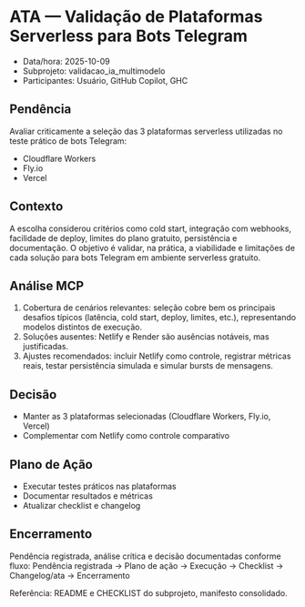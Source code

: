 # ATA — Validação de Plataformas Serverless para Bots Telegram

- Data/hora: 2025-10-09
- Subprojeto: validacao_ia_multimodelo
- Participantes: Usuário, GitHub Copilot, GHC

## Pendência
Avaliar criticamente a seleção das 3 plataformas serverless utilizadas no teste prático de bots Telegram:
- Cloudflare Workers
- Fly.io
- Vercel

## Contexto
A escolha considerou critérios como cold start, integração com webhooks, facilidade de deploy, limites do plano gratuito, persistência e documentação. O objetivo é validar, na prática, a viabilidade e limitações de cada solução para bots Telegram em ambiente serverless gratuito.

## Análise MCP
1. Cobertura de cenários relevantes: seleção cobre bem os principais desafios típicos (latência, cold start, deploy, limites, etc.), representando modelos distintos de execução.
2. Soluções ausentes: Netlify e Render são ausências notáveis, mas justificadas.
3. Ajustes recomendados: incluir Netlify como controle, registrar métricas reais, testar persistência simulada e simular bursts de mensagens.

## Decisão
- Manter as 3 plataformas selecionadas (Cloudflare Workers, Fly.io, Vercel)
- Complementar com Netlify como controle comparativo

## Plano de Ação
- Executar testes práticos nas plataformas
- Documentar resultados e métricas
- Atualizar checklist e changelog

## Encerramento
Pendência registrada, análise crítica e decisão documentadas conforme fluxo:
Pendência registrada → Plano de ação → Execução → Checklist → Changelog/ata → Encerramento

Referência: README e CHECKLIST do subprojeto, manifesto consolidado.

